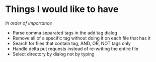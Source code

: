 # Things I would like to have

*In order of importance*

-  Parse comma separated tags in the add tag dialog
-  Remove all of a specific tag without doing it on each file that has it
-  Search for files that contain tag, AND, OR, NOT tags only
-  Handle delta put requests instead of re-writing the entire file
-  Select directory by dialog not by typing

